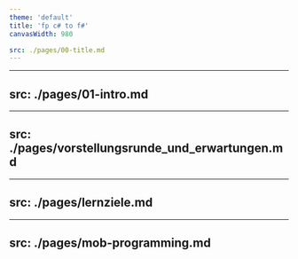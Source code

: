 ```yaml
---
theme: 'default'
title: 'fp c# to f#'
canvasWidth: 980

src: ./pages/00-title.md
---
```


---
src: ./pages/01-intro.md
---

---
src: ./pages/vorstellungsrunde_und_erwartungen.md
---

---
src: ./pages/lernziele.md
---

---
src: ./pages/mob-programming.md
---
